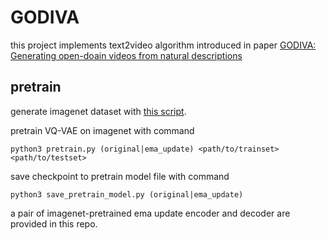 # GODIVA
this project implements text2video algorithm introduced in paper [GODIVA: Generating open-doain videos from natural descriptions](https://www.arxiv-vanity.com/papers/2104.14806/)

## pretrain

generate imagenet dataset with [this script](https://github.com/tensorflow/models/blob/r1.13.0/research/slim/datasets/build_imagenet_data.py).

pretrain VQ-VAE on imagenet with command

```shell
python3 pretrain.py (original|ema_update) <path/to/trainset> <path/to/testset>
```

save checkpoint to pretrain model file with command

```shell
python3 save_pretrain_model.py (original|ema_update)
```

a pair of imagenet-pretrained ema update encoder and decoder are provided in this repo.
